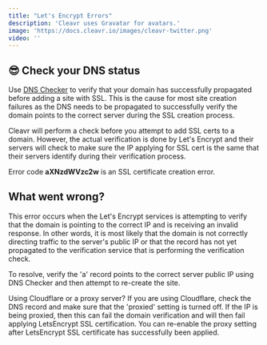 ```yaml
---
title: "Let's Encrypt Errors"
description: 'Cleavr uses Gravatar for avatars.'
image: 'https://docs.cleavr.io/images/cleavr-twitter.png'
video: ''
---
```

## 😎 Check your DNS status 
Use [DNS Checker](https://dnschecker.org/) to verify that your domain has successfully propagated before adding a site with SSL. 
This is the cause for most site creation failures as the DNS needs to be propagated to successfully verify the domain points 
to the correct server during the SSL creation process. 

Cleavr will perform a check before you attempt to add SSL certs to a domain. However, the actual verification is done by 
Let's Encrypt and their servers will check to make sure the IP applying for SSL cert is the same that their servers identify during their
verification process. 

Error code **aXNzdWVzc2w** is an SSL certificate creation error. 

## What went wrong? 
This error occurs when the Let's Encrypt services is attempting to verify that the domain is pointing to the correct IP 
and is receiving an invalid response. In other words, it is most likely that the domain is not correctly directing traffic 
to the server's public IP or that the record has not yet propagated to the verification service that is performing the verification check. 

To resolve, verify the 'a' record points to the correct server public IP using DNS Checker and then attempt to re-create the site. 

<base-alert>
Using Cloudflare or a proxy server? If you are using Cloudflare, check the DNS record and make sure that the 'proxied' setting is turned off. If the IP is being proxied, then this can fail
the domain verification and will then fail applying LetsEncrypt SSL certification. You can re-enable the proxy setting after LetsEncrypt SSL certificate has successfully been applied. 
</base-alert>
